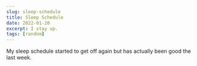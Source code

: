 ```yaml
---
slug: sleep-schedule
title: Sleep Schedule
date: 2022-01-20
excerpt: I stay up.
tags: [random]
---
```


My sleep schedule started to get off again but has actually been good the last week.
